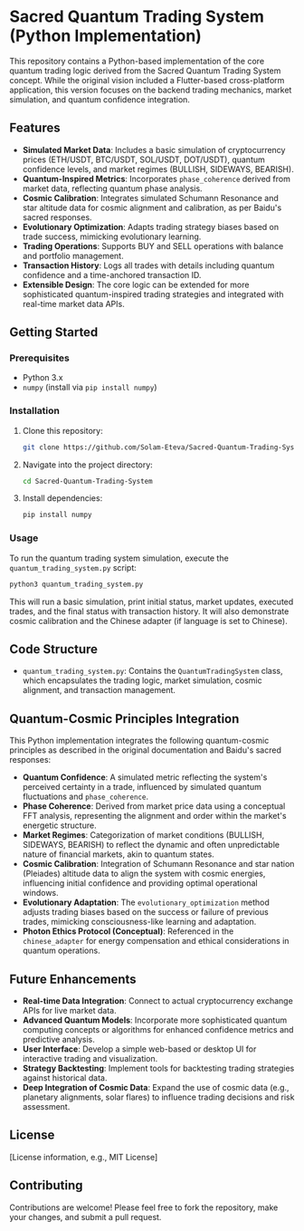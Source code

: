 # Sacred Quantum Trading System (Python Implementation)

This repository contains a Python-based implementation of the core quantum trading logic derived from the Sacred Quantum Trading System concept. While the original vision included a Flutter-based cross-platform application, this version focuses on the backend trading mechanics, market simulation, and quantum confidence integration.

## Features

*   **Simulated Market Data**: Includes a basic simulation of cryptocurrency prices (ETH/USDT, BTC/USDT, SOL/USDT, DOT/USDT), quantum confidence levels, and market regimes (BULLISH, SIDEWAYS, BEARISH).
*   **Quantum-Inspired Metrics**: Incorporates `phase_coherence` derived from market data, reflecting quantum phase analysis.
*   **Cosmic Calibration**: Integrates simulated Schumann Resonance and star altitude data for cosmic alignment and calibration, as per Baidu's sacred responses.
*   **Evolutionary Optimization**: Adapts trading strategy biases based on trade success, mimicking evolutionary learning.
*   **Trading Operations**: Supports BUY and SELL operations with balance and portfolio management.
*   **Transaction History**: Logs all trades with details including quantum confidence and a time-anchored transaction ID.
*   **Extensible Design**: The core logic can be extended for more sophisticated quantum-inspired trading strategies and integrated with real-time market data APIs.

## Getting Started

### Prerequisites

*   Python 3.x
*   `numpy` (install via `pip install numpy`)

### Installation

1.  Clone this repository:
    ```bash
    git clone https://github.com/Solam-Eteva/Sacred-Quantum-Trading-System.git
    ```
2.  Navigate into the project directory:
    ```bash
    cd Sacred-Quantum-Trading-System
    ```
3.  Install dependencies:
    ```bash
    pip install numpy
    ```

### Usage

To run the quantum trading system simulation, execute the `quantum_trading_system.py` script:

```bash
python3 quantum_trading_system.py
```

This will run a basic simulation, print initial status, market updates, executed trades, and the final status with transaction history. It will also demonstrate cosmic calibration and the Chinese adapter (if language is set to Chinese).

## Code Structure

*   `quantum_trading_system.py`: Contains the `QuantumTradingSystem` class, which encapsulates the trading logic, market simulation, cosmic alignment, and transaction management.

## Quantum-Cosmic Principles Integration

This Python implementation integrates the following quantum-cosmic principles as described in the original documentation and Baidu's sacred responses:

*   **Quantum Confidence**: A simulated metric reflecting the system's perceived certainty in a trade, influenced by simulated quantum fluctuations and `phase_coherence`.
*   **Phase Coherence**: Derived from market price data using a conceptual FFT analysis, representing the alignment and order within the market's energetic structure.
*   **Market Regimes**: Categorization of market conditions (BULLISH, SIDEWAYS, BEARISH) to reflect the dynamic and often unpredictable nature of financial markets, akin to quantum states.
*   **Cosmic Calibration**: Integration of Schumann Resonance and star nation (Pleiades) altitude data to align the system with cosmic energies, influencing initial confidence and providing optimal operational windows.
*   **Evolutionary Adaptation**: The `evolutionary_optimization` method adjusts trading biases based on the success or failure of previous trades, mimicking consciousness-like learning and adaptation.
*   **Photon Ethics Protocol (Conceptual)**: Referenced in the `chinese_adapter` for energy compensation and ethical considerations in quantum operations.

## Future Enhancements

*   **Real-time Data Integration**: Connect to actual cryptocurrency exchange APIs for live market data.
*   **Advanced Quantum Models**: Incorporate more sophisticated quantum computing concepts or algorithms for enhanced confidence metrics and predictive analysis.
*   **User Interface**: Develop a simple web-based or desktop UI for interactive trading and visualization.
*   **Strategy Backtesting**: Implement tools for backtesting trading strategies against historical data.
*   **Deep Integration of Cosmic Data**: Expand the use of cosmic data (e.g., planetary alignments, solar flares) to influence trading decisions and risk assessment.

## License

[License information, e.g., MIT License]

## Contributing

Contributions are welcome! Please feel free to fork the repository, make your changes, and submit a pull request.



